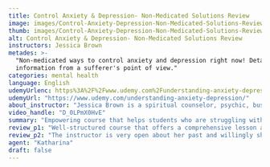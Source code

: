 ```yaml
---
title: Control Anxiety & Depression- Non-Medicated Solutions Review
image: images/Control-Anxiety-Depression-Non-Medicated-Solutions-Review.jpeg
thumb: images/Control-Anxiety-Depression-Non-Medicated-Solutions-Review.jpeg
alt: Control Anxiety & Depression- Non-Medicated Solutions Review
instructors: Jessica Brown
metades: >-
  "Non-medicated ways to control anxiety and depression right now! Detailed
  information from a sufferer's point of view."
categories: mental health
language: English
udemyUrlenc: https%3A%2F%2Fwww.udemy.com%2Funderstanding-anxiety-depression%2F
udemyUrl: "https://www.udemy.com/understanding-anxiety-depression/"
about_instructor: "Jessica Brown is a spiritual counselor, psychic, business entrepreneur and an instructor in Udemy. Her aim is to enlighten her students in order for them to achieve greater things and she is passionate about sharing her skills with everyone."
video_handle: "D_0LPmX0HvE"
summary: "Empowering course that helps students who are struggling with their mental health to go on with their lives. The instructor offers a lot of insights and has a lot of experience dealing with these issues which gives the students the reassurance that they will be able to survive whatever they are going through right now."
review_p1: "Well-structured course that offers a comprehensive lesson about anxiety and depression. It offers a  lot of knowledge and insight to those who are seeking to heal themselves emotionally and wants to get past through some of the challenging parts of their lives. This course is perfect for those who are suffering from depression or other abuse in the past and are struggling with coping with their mental health. The instructor offers a lot of insight as she has also been in the same state and has proven herself as a strong woman who was able to get past through it. Her experience and insights offer reassurance and knowledge to her students."
review_p2: "The instructor is very open about her past and willingly shares it to everyone. It is also clear that she is very passionate about helping her students get past through whatever they re coping with. Her lessons serve as a guide, asset, and encouragement for those who are suffering from anxiety and depression. The materials in the lessons reinforce some points in order to help students go on with their lives and give them a solid background for them to have a stable life. This course is great for anyone who is suffering or wants to help others by applying the knowledge that they have learned this lesson."
agent: "Katharina"
draft: false
---
```


